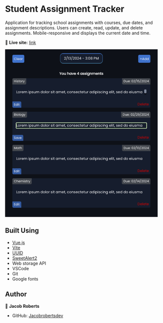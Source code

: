 # Student Assignment Tracker

Application for tracking school assignments with courses, due dates, and assignment descriptions. Users can create, read, update, and delete assignments. Mobile-responsive and displays the current date and time.

🔗 **Live site:** [link](https://assignment-tracker-iota.vercel.app/)

<img src="public/Screen Shot 2024-02-13 at 3.14.23 PM.png" width="500px" alt="Screenshot">
 
## Built Using

- [Vue.js](https://vuejs.org/)
- [Vite](https://vitejs.dev/)
- [UUID](https://www.npmjs.com/package/uuid)
- [SweetAlert2](https://sweetalert2.github.io)
- Web storage API
- VSCode
- Git
- Google fonts

## Author

👤 **Jacob Roberts**

- GitHub: [Jacobrobertsdev](https://github.com/jacobrobertsdev)
